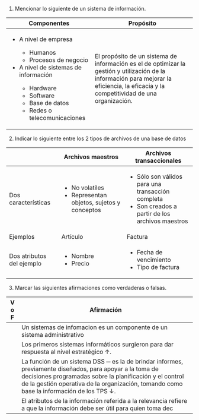 1. Mencionar lo siguiente de un sistema de información.

| Componentes                                                                                                                                                                                                                              | Propósito                                                                                                                                                                                |
| ---------------------------------------------------------------------------------------------------------------------------------------------------------------------------------------------------------------------------------------- | ---------------------------------------------------------------------------------------------------------------------------------------------------------------------------------------- |
| <ul><li>A nivel de empresa</li><ul><li>Humanos</li><li>Procesos de negocio</li></ul><li>A nivel de sistemas de información</li><ul><li>Hardware</li><li>Software</li><li>Base de datos</li><li>Redes o telecomunicaciones</li></ul></ul> | El propósito de un sistema de información es el de optimizar la gestión y utilización de la información para mejorar la eficiencia, la eficacia y la competitividad de una organización. |

2. Indicar lo siguiente entre los 2 tipos de archivos de una base de datos

|                           | Archivos maestros                                                               | Archivos transaccionales                                                                                               |
| ------------------------- | ------------------------------------------------------------------------------- | ---------------------------------------------------------------------------------------------------------------------- |
| Dos características       | <ul><li>No volatiles</li><li>Representan objetos, sujetos y conceptos</li></ul> | <ul><li>Sólo son válidos para una transacción completa</li><li>Son creados a partir de los archivos maestros</li></ul> |
| Ejemplos                  | Artículo                                                                        | Factura                                                                                                                |
| Dos atributos del ejemplo | <ul><li>Nombre</li><li>Precio</li></ul>                                         | <ul><li>Fecha de vencimiento</li><li>Tipo de factura</li></ul>                                                         |

3. Marcar las siguientes afirmaciones como verdaderas o falsas.

| V o F | Afirmación                                                                                                                                                                                                                                                      |
| ----- | --------------------------------------------------------------------------------------------------------------------------------------------------------------------------------------------------------------------------------------------------------------- |
|       | Un sistemas de infomacion es un componente de un sistema administrativo                                                                                                                                                                                         |
|       | Los primeros sistemas informáticos surgieron para dar respuesta al nivel estratégico ↑.                                                                                                                                                                         |
|       | La función de un sistema DSS ─ es la de brindar informes, previamente diseñados, para apoyar a la toma de decisiones programadas sobre la planificación y el control de la gestión operativa de la organización, tomando como base la información de los TPS ↓. |
|       | El atributos de la información referida a la relevancia refiere a que la información debe ser útil para quien toma dec                                                                                                                                          |
